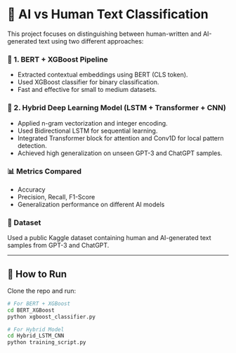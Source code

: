 # 🧠 AI vs Human Text Classification

This project focuses on distinguishing between human-written and AI-generated text using two different approaches:

### 🔹 1. BERT + XGBoost Pipeline
- Extracted contextual embeddings using BERT (CLS token).
- Used XGBoost classifier for binary classification.
- Fast and effective for small to medium datasets.

### 🔹 2. Hybrid Deep Learning Model (LSTM + Transformer + CNN)
- Applied n-gram vectorization and integer encoding.
- Used Bidirectional LSTM for sequential learning.
- Integrated Transformer block for attention and Conv1D for local pattern detection.
- Achieved high generalization on unseen GPT-3 and ChatGPT samples.

### 📊 Metrics Compared
- Accuracy
- Precision, Recall, F1-Score
- Generalization performance on different AI models

### 📁 Dataset
Used a public Kaggle dataset containing human and AI-generated text samples from GPT-3 and ChatGPT.

---

## 🧪 How to Run
Clone the repo and run:

```bash
# For BERT + XGBoost
cd BERT_XGBoost
python xgboost_classifier.py

# For Hybrid Model
cd Hybrid_LSTM_CNN
python training_script.py
